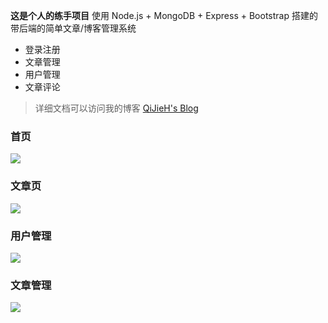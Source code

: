 **这是个人的练手项目**
使用 Node.js + MongoDB + Express + Bootstrap 搭建的带后端的简单文章/博客管理系统

- 登录注册
- 文章管理
- 用户管理
- 文章评论

> 详细文档可以访问我的博客 
> [QiJieH's Blog](https://qijieh.github.io/blog/blogs/FrontEnd/2020-8/Project-BlogManageSystem.html)


### 首页

![](https://gitee.com/QiJieH/blog-image-bed/raw/master//20200807151042.png)


### 文章页

![](https://i.loli.net/2020/08/07/IASwVrNeqoE6KCa.png)


### 用户管理

![](https://i.loli.net/2020/08/07/AxdSEKN6kg8Q5si.png)


### 文章管理

![](https://i.loli.net/2020/08/07/aqegQXNLhJSEYPc.png)
